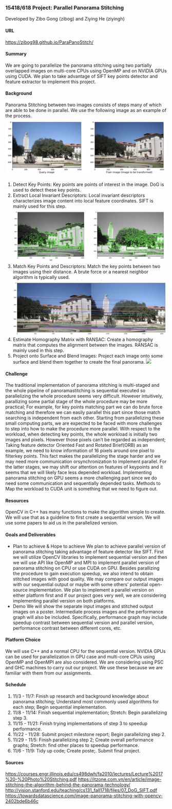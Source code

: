 ### 15418/618 Project: Parallel Panorama Stitching

Developed by Zibo Gong (zibog) and Ziying He (ziyingh)

####  URL
https://zibog98.github.io/ParaPanoStitch/

#### Summary
We are going to parallelize the panorama stitching using two partially overlapped images on multi-core CPUs using OpenMP and on NVIDIA GPUs using CUDA. We plan to take advantage of SIFT key points detector and feature extractor to implement this project.

#### Background
Panorama Stitching between two images consists of steps many of which are able to be done in parallel. We use the following image as an example of the process.
![](1.png)
1. Detect Key Points:
Key points are points of interest in the image. DoG is used to detect these key points.
2. Extract Local Invariant Descriptors:
Local invariant descriptors characterizes image content into local feature coordinates. SIFT is mainly used for this step.
![](2.png)
3. Match Key Points and Descriptors:
Match the key points between two images using their distance. A brute force or a nearest neighbor algorithm is typically used.
![](3.png)
4. Estimate Homography Matrix with RANSAC:
Create a homography matrix that computes the alignment between the images. RANSAC is mainly used in this step.
5. Project onto Surface and Blend Images:
Project each image onto some surface and blend them together to create the final panorama.
![](4.png)

#### Challenge
The traditional implementation of panorama stitching is multi-staged and the whole pipeline of panoramastitching is sequential executed so parallelizing the whole procedure seems very difficult. However intuitively, parallizing some partial stage of the whole procedure may be more practical; For example, for key points matching part we can do brute force matching and therefore we can easily parallel this part since those match searching is independent from each other. Starting from parallelizing these small computing parts, we are expected to be faced with more challenges to step into how to make the procedure more parallel.
With respect to the workload, when detecting key points, the whole workload is initially two images and pixels. However those pixels can’t be regarded as independent; Taking feature detector Oriented Fast and Rotated Brief(ORB) as an example, we need to know information of 16 pixels around one pixel to filterkey points. This fact makes the parallelizing the stage harder and we may need more communication orsynchronization to implement parallel. For the latter stages, we may shift our attention on features of keypoints and it seems that we will likely face less depended workload. Implementing panorama stitching on GPU seems a more challenging part since we do need some communication and sequentially depended tasks. Methods to Map the workload to CUDA unit is something that we need to figure out.

#### Resources
OpenCV in C++ has many functions to make the algorithm simple to create. We will use that as a guideline to first create a sequential version. We will use some papers to aid us in the parallelized version.

#### Goals and Deliverables
* Plan to achieve & Hope to achieve
We plan to achieve parallel version of panorama stitching taking advantage of feature detector like SIFT. First we will utilize OpenCV libraries to implement sequential version and then we will use API like OpenMP and MPI to implement parallel version of panorama stitching on CPU or use CUDA on GPU. Besides parallizing the procedure to gain execution speedup, we also intend to obtain stitched images with good quality. We may compare our output images with our sequential output or maybe with some others’ potential open-source implementation. We plan to implement a parallel version on either platform first and if our project goes very well, we are considering implementing parallel version on both platforms.
* Demo
We will show the separate input images and stitched output images on a poster. Intermediate process images and the performance graph will also be included. Specifically, performance graph may include speedup contrast between sequential version and parallel version, performance contrast between different cores, etc.

#### Platform Choice
We will use C++ and a normal CPU for the sequential version. NVIDIA GPUs can be used for parallelization in GPU case and multi-core CPUs using OpenMP and OpenMPI are also considered. We are considering using PSC and GHC machines to carry out our project. We use these because we are familiar with them from our assignments.

#### Schedule
1. 11/3 - 11/7:
Finish up research and background knowledge about panorama stitching;
Understand most commonly used algorithms for each step;
Begin sequential implementation.
2. 11/8 - 11/14:
Finish sequential implementation;
Stretch: Begin parallelizing step 3.
3. 11/15 - 11/21:
Finish trying implementations of step 3 to speedup performance.
4. 11/22 - 11/28:
Submit project milestone report;
Begin parallelizing step 2.
5. 11/29 - 11/5:
Finish parallelizing step 2;
Create overall performance graphs;
Stretch: find other places to speedup performance.
6. 11/6 - 11/9:
Tidy up code;
Create poste;.
Submit final project.

#### Sources
https://courses.engr.illinois.edu/cs498dwh/fa2010/lectures/Lecture%2017%20-%20Photo%20Stitching.pdf
https://itzone.com.vn/en/article/image-stitching-the-algorithm-behind-the-panorama-technology/
http://vision.stanford.edu/teaching/cs131_fall1718/files/07_DoG_SIFT.pdf
https://towardsdatascience.com/image-panorama-stitching-with-opencv-2402bde6b46c